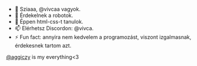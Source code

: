 - 👋 Sziaaa, @vivcaa vagyok.
- 👀 Érdekelnek a robotok.
- 🌱 Éppen html-css-t tanulok.
- 📫 Elérhetsz Discordon: @vivca.
- ⚡ Fun fact: annyira nem kedvelem a programozást, viszont izgalmasnak, érdekesnek tartom azt.

[@aggiczy](https://github.com/aggiczy) is my everything<3
